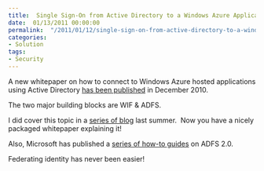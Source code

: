 ```yaml
---
title:  Single Sign-On from Active Directory to a Windows Azure Application Whitepaper
date:  01/13/2011 00:00:00
permalink:  "/2011/01/12/single-sign-on-from-active-directory-to-a-windows-azure-application-whitepaper/"
categories:
- Solution
tags:
- Security
---
```

<p>A new whitepaper on how to connect to Windows Azure hosted applications using Active Directory <a href="http://www.microsoft.com/downloads/en/details.aspx?FamilyID=1296e52c-d869-4f73-a112-8a37314a1632">has been published</a> in December 2010.</p>  <p>The two major building blocks are WIF &amp; ADFS.</p>  <p>I did cover this topic in a <a href="http://vincentlauzon.wordpress.com/2010/08/25/departmental-application-migration-to-azure-part-4-adfs-with-azure-web-app/">series of blog</a> last summer.&#160; Now you have a nicely packaged whitepaper explaining it!</p>  <p>Also, Microsoft has published a <a href="http://vincentlauzon.wordpress.com/2010/11/23/adfs-2-0-step-by-step-and-how-to-guides/">series of how-to guides</a> on ADFS 2.0.</p>  <p>Federating identity has never been easier!</p>